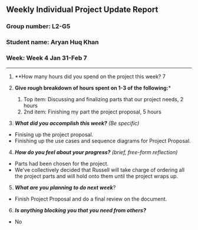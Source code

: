## Weekly Individual Project Update Report
### Group number: L2-G5
### Student name: Aryan Huq Khan
### Week: Week 4 Jan 31-Feb 7
___
1. **How many hours did you spend on the project this week? 7

2. **Give rough breakdown of hours spent on 1-3 of the following:***
   1. Top item: Discussing and finalizing parts that our project needs, 2 hours
   2. 2nd item: Finishing my part the project proposal, 5 hours
3. ***What did you accomplish this week?*** _(Be specific)_
  - Finising up the project proposal. 
  - Finishing up the use cases and sequence diagrams for Project Proposal.
4. ***How do you feel about your progress?*** _(brief, free-form reflection)_
  - Parts had been chosen for the project.
  - We've collectively decided that Russell will take charge of ordering all the project parts and will hold onto them until the project wraps up.
5. ***What are you planning to do next week***? 
  - Finish Project Proposal and do a final review on the document.
6. ***Is anything blocking you that you need from others?***
  - No
    
